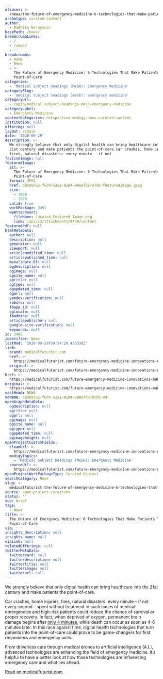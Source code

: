 ```yaml
---
aliases: >-
  /news/the-future-of-emergency-medicine-6-technologies-that-make-patients-the-point-of-care
archetype: curated-content
author:
  - Radhika Narayanan
basePath: /news/
breadcrumbLinks:
  - /
  - /news/
  - ''
breadcrumbs:
  - Home
  - News
  - >-
    The Future of Emergency Medicine: 6 Technologies That Make Patients The
    Point-of-Care
categories:
  - 'Medical Subject Headings (MeSH): Emergency Medicine'
categorySlug:
  - 'medical subject headings (mesh): emergency medicine'
categoryUrl:
  - topic/medical-subject-headings-mesh-emergency-medicine
categoryLabel:
  - Emergency Medicine
contentCategories: netspective-medigy-news-curated-content
institution: null
offering: null
layOut: single
date: '2020-09-29'
description: >-
  We strongly believe that only digital health can bring healthcare into the
  21st century and make patients the point-of-care.Car crashes, home injuries,
  fires, natural disasters: every minute – if not 
favIconImage: null
featuredImage:
  alt: >-
    The Future of Emergency Medicine: 6 Technologies That Make Patients The
    Point-of-Care
  format: JPEG
  href: d930a792-f6d4-52e1-9284-9de9fd97d7bb-featuredImage.jpeg
  size:
    - 1080
    - 1920
  valid: true
  workPackage: 3492
  wpAttachment:
    fileName: Curated_Featured_Image.png
    link: /api/v3/attachments/9449/content
featuredPdf: null
htmlMetaData:
  author: null
  description: null
  generator: null
  viewport: null
  articlemodified_time: null
  articlepublished_time: null
  msvalidate.01: null
  ogdescription: null
  ogimage: null
  ogsite_name: null
  ogtitle: null
  ogtype: null
  ogupdated_time: null
  ogurl: null
  yandex-verification: null
  robots: null
  fbapp_id: null
  oglocale: null
  fbadmins: null
  articlepublisher: null
  google-site-verification: null
  keywords: null
id: 3492
identifier: News
lastMod: '2020-09-29T09:54:20.436338Z'
link:
  brand: medicalfuturist.com
  href: >-
    https://medicalfuturist.com/future-emergency-medicine-innovations-making-patients-point-care/
  original: >-
    https://medicalfuturist.com/future-emergency-medicine-innovations-making-patients-point-care/
href: >-
  https://medicalfuturist.com/future-emergency-medicine-innovations-making-patients-point-care/
original: >-
  https://medicalfuturist.com/future-emergency-medicine-innovations-making-patients-point-care/
mastHead: NEWS
mdName: d930a792-f6d4-52e1-9284-9de9fd97d7bb.md
openGraphMetaData:
  ogdescription: null
  ogtitle: null
  ogurl: null
  ogimage: null
  ogsite_name: null
  ogtype: null
  ogupdated_time: null
  ogimageheight: null
openProjectCustomFields:
  cleanUrl: >-
    https://medicalfuturist.com/future-emergency-medicine-innovations-making-patients-point-care/
  medigyTopics:
    - 'Medical Subject Headings (MeSH): Emergency Medicine'
  sourceUrl: >-
    https://medicalfuturist.com/future-emergency-medicine-innovations-making-patients-point-care/
openProjectWorkPackageType: Curated Content
searchCategory: News
slug: >-
  medicalfuturist-the-future-of-emergency-medicine-6-technologies-that-make-patients-the-point-of-care
source: open-project-curations
status: ''
sub: brief
tags:
  - News
title: >-
  The Future of Emergency Medicine: 6 Technologies That Make Patients The
  Point-of-Care
via: ' '
insights_description: null
insights_name: null
viaLink: null
relatedOfferings: null
twitterMetaData:
  twittercard: null
  twitterdescription: null
  twittertitle: null
  twitterimage: null
  twitterurl: null
---
```

<p>We strongly believe that only digital health can bring healthcare into the 21st century and make patients the point-of-care.</p><p>Car crashes, home injuries, fires, natural disasters: every minute – if not every second – spent without treatment in such cases of medical emergencies and high-risk patients could reduce the chance of survival or proper recovery. In fact, when deprived of oxygen, permanent brain damage begins after <a href="https://medlineplus.gov/ency/article/000013.htm">only 4 minutes</a>, while death can occur as soon as 4-6 minutes later. In this race against time, digital health technologies that turn patients into the point-of-care could prove to be game-changers for first responders and emergency units.&nbsp;</p><p>From driverless cars through medical drones to artificial intelligence (A.I.), advanced technologies are enhancing the field of emergency medicine. It’s helpful to have a better look at how those technologies are influencing emergency care and what lies ahead.</p><p><a href="https://medicalfuturist.com/future-emergency-medicine-innovations-making-patients-point-care/">Read on medicalfuturist.com</a></p>